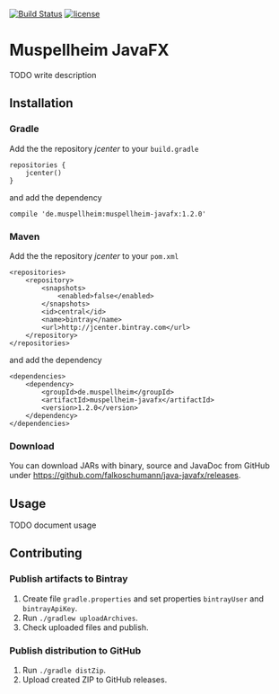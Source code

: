 [![Build Status](https://travis-ci.org/falkoschumann/java-javafx.svg?branch=master)](https://travis-ci.org/falkoschumann/java-javafx)
[![license](https://img.shields.io/github/license/falkoschumann/java-javafx.svg)]()


Muspellheim JavaFX
==================

TODO write description


Installation
------------

### Gradle

Add the the repository _jcenter_ to your `build.gradle`

    repositories {
        jcenter()
    }

and add the dependency

    compile 'de.muspellheim:muspellheim-javafx:1.2.0'


### Maven

Add the the repository _jcenter_ to your `pom.xml`
    
    <repositories>
        <repository>
            <snapshots>
                <enabled>false</enabled>
            </snapshots>
            <id>central</id>
            <name>bintray</name>
            <url>http://jcenter.bintray.com</url>
        </repository>
    </repositories>

and add the dependency

    <dependencies>
        <dependency>
            <groupId>de.muspellheim</groupId>
            <artifactId>muspellheim-javafx</artifactId>
            <version>1.2.0</version>
        </dependency>
    </dependencies>


### Download

You can download JARs with binary, source and JavaDoc from GitHub under
https://github.com/falkoschumann/java-javafx/releases.


Usage
-----

TODO document usage


Contributing
------------

### Publish artifacts to Bintray

1.  Create file `gradle.properties` and set properties `bintrayUser` and
    `bintrayApiKey`.
2.  Run `./gradlew uploadArchives`.
3.  Check uploaded files and publish.

### Publish distribution to GitHub

1.  Run `./gradle distZip`.
2.  Upload created ZIP to GitHub releases.
